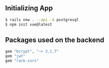 ## Initializing App

```bash
$ rails new . --api -d postgresql
$ npm init vue@latest
```

## Packages used on the backend

```bash
gem "bcrypt", "~> 3.1.7"
gem "jwt"
gem "rack-cors"
```


